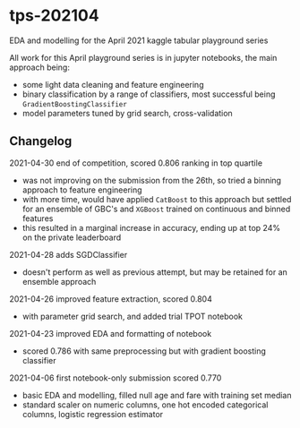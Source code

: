 # tps-202104
EDA and modelling for the April 2021 kaggle tabular playground series

All work for this April playground series is in jupyter notebooks, the main approach being:
- some light data cleaning and feature engineering
- binary classification by a range of classifiers, most successful being `GradientBoostingClassifier`
- model parameters tuned by grid search, cross-validation

## Changelog
2021-04-30 end of competition, scored 0.806 ranking in top quartile
- was not improving on the submission from the 26th, so tried a binning approach to feature engineering
- with more time, would have applied `CatBoost` to this approach but settled for an ensemble of GBC's and `XGBoost` trained on continuous and binned features
- this resulted in a marginal increase in accuracy, ending up at top 24% on the private leaderboard

2021-04-28 adds SGDClassifier
- doesn't perform as well as previous attempt, but may be retained for an ensemble approach

2021-04-26 improved feature extraction, scored 0.804
- with parameter grid search, and added trial TPOT notebook

2021-04-23 improved EDA and formatting of notebook
- scored 0.786 with same preprocessing but with gradient boosting classifier

2021-04-06 first notebook-only submission scored 0.770
- basic EDA and modelling, filled null age and fare with training set median
- standard scaler on numeric columns, one hot encoded categorical columns, logistic regression estimator
